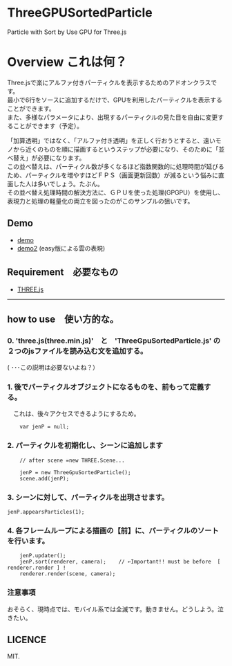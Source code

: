 # ThreeGPUSortedParticle
Particle with Sort by Use GPU for Three.js

# Overview これは何？
Three.jsで楽にアルファ付きパーティクルを表示するためのアドオンクラスです。  
最小で6行をソースに追加するだけで、GPUを利用したパーティクルを表示することができます。    
また、多様なパラメータにより、出現するパーティクルの見た目を自由に変更することができます（予定）。  
  
「加算透明」ではなく、「アルファ付き透明」を正しく行おうとすると、遠いモノから近くのものを順に描画するというステップが必要になり、そのために「並べ替え」が必要になります。  
この並べ替えは、パーティクル数が多くなるほど指数関数的に処理時間が延びるため、パーティクルを増やすほどＦＰＳ（画面更新回数）が減るという悩みに直面した人は多いでしょう。たぶん。  
その並べ替え処理時間の解決方法に、ＧＰＵを使った処理(GPGPU）を使用し、表現力と処理の軽量化の両立を図ったのがこのサンプルの狙いです。  
  

## Demo

* [demo](http://adrs2002.sakura.ne.jp/sandbox/particle2/sample/particleTest.html)
* [demo2](http://adrs2002.sakura.ne.jp/sandbox/particle2/sample/particleEasyTest.html)  (easy版による雲の表現)


## Requirement　必要なもの
* [THREE.js](https://github.com/mrdoob/three.js/)

--------

## how to use　使い方的な。

### 0. 'three.js(three.min.js)'　と　'ThreeGpuSortedParticle.js' の２つのjsファイルを読み込む文を追加する。  
  ( ･･･この説明は必要ないよね？）

### 1. 後でパーティクルオブジェクトになるものを、前もって定義する。  
　これは、後々アクセスできるようにするため。

```
	var jenP = null;
```

### 2. パーティクルを初期化し、シーンに追加します

```
	// after scene =new THREE.Scene...
	
	jenP = new ThreeGpuSortedParticle();
	scene.add(jenP);

```

### 3. シーンに対して、パーティクルを出現させます。

	jenP.appearsParticles(1);


### 4. 各フレームループによる描画の【前】に、パーティクルのソートを行います。

```
    jenP.updater();
    jenP.sort(renderer, camera);    // ←Important!! must be before  [ renderer.render ] !
    renderer.render(scene, camera);
```

### 注意事項

おそらく、現時点では、モバイル系では全滅です。動きません。どうしよう。泣きたい。


## LICENCE
 MIT.
